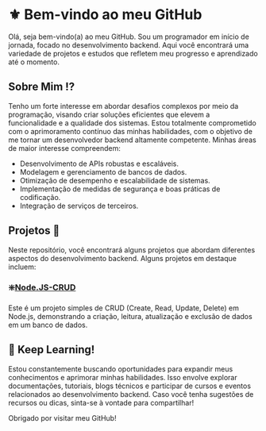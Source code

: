 # ⚜️ Bem-vindo ao meu GitHub

Olá, seja bem-vindo(a) ao meu GitHub. Sou um programador em início de jornada, focado no desenvolvimento backend. Aqui você encontrará uma variedade de projetos e estudos que refletem meu progresso e aprendizado até o momento.

## Sobre Mim ⁉️

Tenho um forte interesse em abordar desafios complexos por meio da programação, visando criar soluções eficientes que elevem a funcionalidade e a qualidade dos sistemas. Estou totalmente comprometido com o aprimoramento contínuo das minhas habilidades, com o objetivo de me tornar um desenvolvedor backend altamente competente. Minhas áreas de maior interesse compreendem:

- Desenvolvimento de APIs robustas e escaláveis.
- Modelagem e gerenciamento de bancos de dados.
- Otimização de desempenho e escalabilidade de sistemas.
- Implementação de medidas de segurança e boas práticas de codificação.
- Integração de serviços de terceiros.

## Projetos 🚀

Neste repositório, você encontrará alguns projetos que abordam diferentes aspectos do desenvolvimento backend. Alguns projetos em destaque incluem:

### ❇️[Node.JS-CRUD](https://github.com/brx-kauan/Node.JS-CRUD)
Este é um projeto simples de CRUD (Create, Read, Update, Delete) em Node.js, demonstrando a criação, leitura, atualização e exclusão de dados em um banco de dados. 

## 📖 Keep Learning!

Estou constantemente buscando oportunidades para expandir meus conhecimentos e aprimorar minhas habilidades. Isso envolve explorar documentações, tutoriais, blogs técnicos e participar de cursos e eventos relacionados ao desenvolvimento backend. Caso você tenha sugestões de recursos ou dicas, sinta-se à vontade para compartilhar!

Obrigado por visitar meu GitHub!
